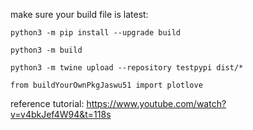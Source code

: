 make sure your build file is latest:
```
python3 -m pip install --upgrade build 
```
```
python3 -m build
```
```
python3 -m twine upload --repository testpypi dist/*
```
```
from buildYourOwnPkgJaswu51 import plotlove
```
reference tutorial: https://www.youtube.com/watch?v=v4bkJef4W94&t=118s



